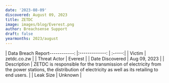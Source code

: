 ```yaml
---
date: '2023-08-09'
discovered: August 09, 2023
title: ZETDC
image: images/blog/Everest.png
author: Breachsense Support
draft: false
yearmonths: 2023/august
---
```


| Data Breach Report------------:     |:-------------:    | :-----:|
| Victim      | zetdc.co.zw      | 
| Threat Actor      | Everest      | 
| Date Discovered      | Aug 09, 2023      | 
| Description      | ZETDC is responsible for the transmission of electricity from the power stations, the distribution of electricity as well as its retailing to end users.      | 
| Leak Size      | Unknown      | 

